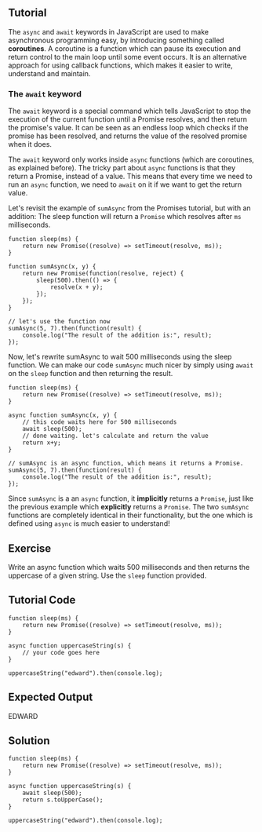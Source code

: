 Tutorial
--------

The `async` and `await` keywords in JavaScript are used to make asynchronous programming easy,
by introducing something called **coroutines**. A coroutine is a function which can pause
its execution and return control to the main loop until some event occurs. It is an alternative
approach for using callback functions, which makes it easier to write, understand and maintain.

### The `await` keyword

The `await` keyword is a special command which tells JavaScript to stop the execution of the
current function until a Promise resolves, and then return the promise's value. It can be
seen as an endless loop which checks if the promise has been resolved, and returns the value
of the resolved promise when it does.

The `await` keyword only works inside `async` functions (which are coroutines, as explained before).
The tricky part about `async` functions is that they return a Promise, instead of a value. This
means that every time we need to run an `async` function, we need to `await` on it if we want
to get the return value.

Let's revisit the example of `sumAsync` from the Promises tutorial, but with an addition:
The sleep function will return a `Promise` which resolves after `ms` milliseconds.

    function sleep(ms) {
        return new Promise((resolve) => setTimeout(resolve, ms));
    }

    function sumAsync(x, y) {
        return new Promise(function(resolve, reject) {
            sleep(500).then(() => {
                resolve(x + y);
            });
        });
    }

    // let's use the function now
    sumAsync(5, 7).then(function(result) {
        console.log("The result of the addition is:", result);
    });

Now, let's rewrite sumAsync to wait 500 milliseconds using the sleep function. We can make our
code `sumAsync` much nicer by simply using `await` on the `sleep` function and then
returning the result.

    function sleep(ms) {
        return new Promise((resolve) => setTimeout(resolve, ms));
    }

    async function sumAsync(x, y) {
        // this code waits here for 500 milliseconds
        await sleep(500);
        // done waiting. let's calculate and return the value
        return x+y;
    }

    // sumAsync is an async function, which means it returns a Promise.
    sumAsync(5, 7).then(function(result) {
        console.log("The result of the addition is:", result);
    });

Since `sumAsync` is a an `async` function, it **implicitly** returns a `Promise`, just like
the previous example which **explicitly** returns a `Promise`. The two `sumAsync` functions
are completely identical in their functionality, but the one which is defined using `async`
is much easier to understand!

Exercise
--------

Write an async function which waits 500 milliseconds and then returns the uppercase
of a given string. Use the `sleep` function provided.

Tutorial Code
-------------
    function sleep(ms) {
        return new Promise((resolve) => setTimeout(resolve, ms));
    }

    async function uppercaseString(s) {
        // your code goes here
    }

    uppercaseString("edward").then(console.log);

Expected Output
---------------
EDWARD

Solution
--------
    function sleep(ms) {
        return new Promise((resolve) => setTimeout(resolve, ms));
    }

    async function uppercaseString(s) {
        await sleep(500);
        return s.toUpperCase();
    }

    uppercaseString("edward").then(console.log);
